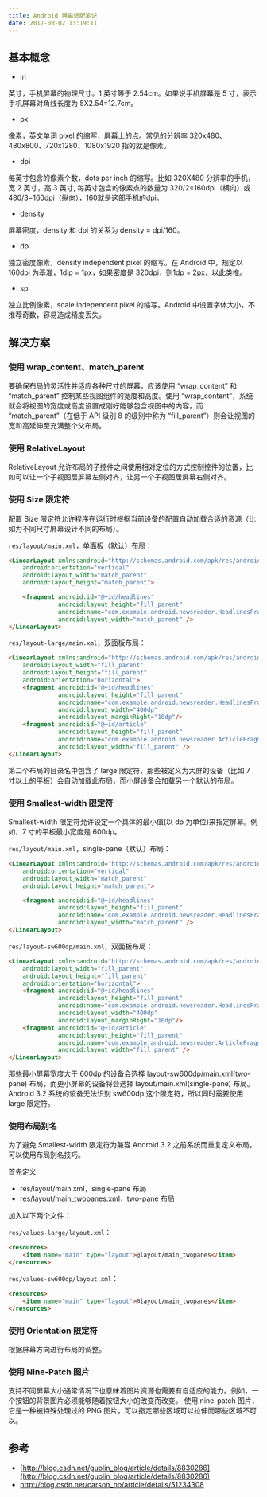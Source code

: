 ```yaml
---
title: Android 屏幕适配笔记
date: 2017-08-02 13:19:11
---
```


## 基本概念

- in

英寸，手机屏幕的物理尺寸。1 英寸等于 2.54cm。如果说手机屏幕是 5 寸，表示手机屏幕对角线长度为 5X2.54=12.7cm。

- px

像素，英文单词 pixel 的缩写，屏幕上的点。常见的分辨率 320x480、480x800、720x1280、1080x1920 指的就是像素。

- dpi

每英寸包含的像素个数，dots per inch 的缩写。比如 320X480 分辨率的手机，宽 2 英寸，高 3 英寸, 每英寸包含的像素点的数量为 320/2=160dpi（横向）或480/3=160dpi（纵向），160就是这部手机的dpi。

- density

屏幕密度，density 和 dpi 的关系为 density = dpi/160。

- dp

独立密度像素，density independent pixel 的缩写。在 Android 中，规定以 160dpi 为基准，1dip = 1px，如果密度是 320dpi，则1dp = 2px，以此类推。

- sp

独立比例像素，scale independent pixel 的缩写。Android 中设置字体大小，不推荐奇数，容易造成精度丢失。

## 解决方案

### 使用 wrap_content、match_parent

要确保布局的灵活性并适应各种尺寸的屏幕，应该使用 “wrap_content” 和 “match_parent” 控制某些视图组件的宽度和高度。使用 “wrap_content”，系统就会将视图的宽度或高度设置成刚好能够包含视图中的内容，而 “match_parent”（在低于 API 级别 8 的级别中称为 “fill_parent”）则会让视图的宽和高延伸至充满整个父布局。

### 使用 RelativeLayout

RelativeLayout 允许布局的子控件之间使用相对定位的方式控制控件的位置，比如可以让一个子视图居屏幕左侧对齐，让另一个子视图居屏幕右侧对齐。

### 使用 Size 限定符

配置 Size 限定符允许程序在运行时根据当前设备的配置自动加载合适的资源（比如为不同尺寸屏幕设计不同的布局）。

`res/layout/main.xml`，单面板（默认）布局：

```html
<LinearLayout xmlns:android="http://schemas.android.com/apk/res/android"
    android:orientation="vertical"
    android:layout_width="match_parent"
    android:layout_height="match_parent">

    <fragment android:id="@+id/headlines"
              android:layout_height="fill_parent"
              android:name="com.example.android.newsreader.HeadlinesFragment"
              android:layout_width="match_parent" />
</LinearLayout>
```

`res/layout-large/main.xml`，双面板布局：

```html
<LinearLayout xmlns:android="http://schemas.android.com/apk/res/android"
    android:layout_width="fill_parent"
    android:layout_height="fill_parent"
    android:orientation="horizontal">
    <fragment android:id="@+id/headlines"
              android:layout_height="fill_parent"
              android:name="com.example.android.newsreader.HeadlinesFragment"
              android:layout_width="400dp"
              android:layout_marginRight="10dp"/>
    <fragment android:id="@+id/article"
              android:layout_height="fill_parent"
              android:name="com.example.android.newsreader.ArticleFragment"
              android:layout_width="fill_parent" />
</LinearLayout>
```

第二个布局的目录名中包含了 large 限定符，那些被定义为大屏的设备（比如 7 寸以上的平板）会自动加载此布局，而小屏设备会加载另一个默认的布局。

### 使用 Smallest-width 限定符

Smallest-width 限定符允许设定一个具体的最小值(以 dp 为单位)来指定屏幕。例如，7 寸的平板最小宽度是 600dp。

`res/layout/main.xml`，single-pane（默认）布局：

```html
<LinearLayout xmlns:android="http://schemas.android.com/apk/res/android"
    android:orientation="vertical"
    android:layout_width="match_parent"
    android:layout_height="match_parent">

    <fragment android:id="@+id/headlines"
              android:layout_height="fill_parent"
              android:name="com.example.android.newsreader.HeadlinesFragment"
              android:layout_width="match_parent" />
</LinearLayout>
```

`res/layout-sw600dp/main.xml`，双面板布局：

```html
<LinearLayout xmlns:android="http://schemas.android.com/apk/res/android"
    android:layout_width="fill_parent"
    android:layout_height="fill_parent"
    android:orientation="horizontal">
    <fragment android:id="@+id/headlines"
              android:layout_height="fill_parent"
              android:name="com.example.android.newsreader.HeadlinesFragment"
              android:layout_width="400dp"
              android:layout_marginRight="10dp"/>
    <fragment android:id="@+id/article"
              android:layout_height="fill_parent"
              android:name="com.example.android.newsreader.ArticleFragment"
              android:layout_width="fill_parent" />
</LinearLayout>
```

那些最小屏幕宽度大于 600dp 的设备会选择 layout-sw600dp/main.xml(two-pane) 布局，而更小屏幕的设备将会选择 layout/main.xml(single-pane) 布局。Android 3.2 系统的设备无法识别 sw600dp 这个限定符，所以同时需要使用 large 限定符。

### 使用布局别名

为了避免 Smallest-width 限定符为兼容 Android 3.2 之前系统而重复定义布局，可以使用布局别名技巧。

首先定义

- res/layout/main.xml，single-pane 布局
- res/layout/main_twopanes.xml，two-pane 布局

加入以下两个文件：

`res/values-large/layout.xml`：

```html
<resources>  
	<item name="main" type="layout">@layout/main_twopanes</item>  
</resources> 
```

`res/values-sw600dp/layout.xml`：

```html
<resources>
    <item name="main" type="layout">@layout/main_twopanes</item>
</resources>
```

### 使用 Orientation 限定符

根据屏幕方向进行布局的调整。

### 使用 Nine-Patch 图片

支持不同屏幕大小通常情况下也意味着图片资源也需要有自适应的能力。例如，一个按钮的背景图片必须能够随着按钮大小的改变而改变。
使用 nine-patch 图片，它是一种被特殊处理过的 PNG 图片，可以指定哪些区域可以拉伸而哪些区域不可以。

## 参考

- [http://blog.csdn.net/guolin_blog/article/details/8830286](http://blog.csdn.net/guolin_blog/article/details/8830286)
- http://blog.csdn.net/carson_ho/article/details/51234308

